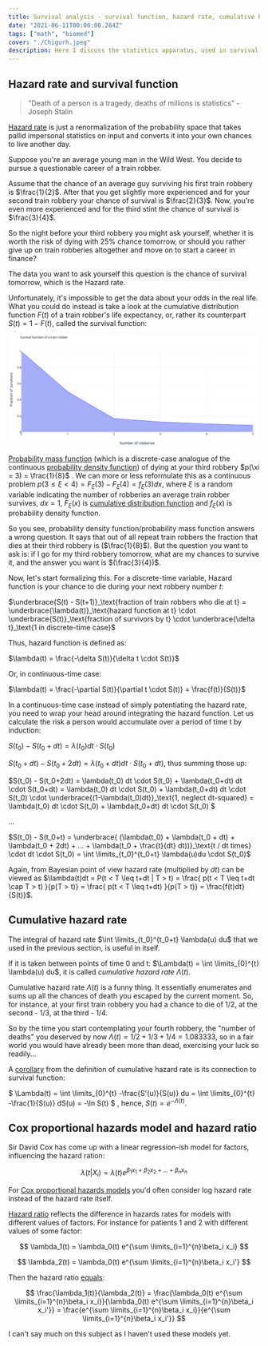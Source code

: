 ```yaml
---
title: Survival analysis - survival function, hazard rate, cumulative hazard rate, hazard ratio, Cox model
date: "2021-06-11T00:00:00.284Z"
tags: ["math", "biomed"]
cover: "./Chigurh.jpeg"
description: Here I discuss the statistics apparatus, used in survival analysis and durability modelling.
---
```


Hazard rate and survival function
---------------------------------

> "Death of a person is a tragedy, deaths of millions is statistics"
>                                                      - Joseph Stalin

[Hazard rate](https://en.wikipedia.org/wiki/Survival_analysis) is just a renormalization of the probability space that takes pallid impersonal statistics on input and converts it into your own chances to live another day.

Suppose you're an average young man in the Wild West. You decide to pursue a questionable career of a train robber.

Assume that the chance of an average guy surviving his first train robbery is $\frac{1}{2}$. After that you get slightly more experienced and for your second train robbery your chance of survival is $\frac{2}{3}$. Now, you're even more experienced and for the third stint the chance of survival is $\frac{3}{4}$. 

So the night before your third robbery you might ask yourself, whether it is worth the risk of dying with 25% chance tomorrow, or should you rather give up on train robberies altogether and move on to start a career in finance? 

The data you want to ask yourself this question is the chance of survival tomorrow, which is the Hazard rate.

Unfortunately, it's impossible to get the data about your odds in the real life. What you could do instead is take a look at the cumulative distribution function $F(t)$ of a train robber's life expectancy, or, rather its counterpart $S(t) = 1-F(t)$, called the survival function:

![Survival function](./survival_function.png)

[Probability mass function](https://en.wikipedia.org/wiki/Probability_mass_function) (which is a discrete-case analogue of the continuous [probability density function](https://en.wikipedia.org/wiki/Probability_density_function)) of dying at your third robbery $p(\xi = 3) = \frac{1}{8}$ . We can more or less reformulate this as a continuous problem $p(3 \leq \xi < 4) = F_\xi(3) - F_\xi(4) = f_\xi(3)dx$, where $\xi$ is a random variable indicating the number of robberies an average train robber survives, $dx=1$, $F_\xi(x)$ is [cumulative distribution function](https://en.wikipedia.org/wiki/Cumulative_distribution_function) and $f_\xi(x)$ is probability density function.

So you see, probability density function/probability mass function answers a wrong question. It says that out of all repeat train robbers the fraction that dies at their third robbery is ($\frac{1}{8}$). But the question you want to ask is: if I go for my third robbery tomorrow, what are my chances to survive it, and the answer you want is $(\frac{3}{4})$.

Now, let's start formalizing this. For a discrete-time variable, Hazard function is your chance to die during your next robbery number $t$:

$\underbrace{S(t) - S(t+1)}_\text{fraction of train robbers who die at t} = \underbrace{\lambda(t)}_\text{hazard function at t} \cdot \underbrace{S(t)}_\text{fraction of survivors by t} \cdot \underbrace{\delta t}_\text{1 in discrete-time case}$

Thus, hazard function is defined as:

$\lambda(t) = \frac{-\delta S(t)}{\delta t \cdot S(t)}$

Or, in continuous-time case:

$\lambda(t) = \frac{-\partial S(t)}{\partial t \cdot S(t)} = \frac{f(t)}{S(t)}$

In a continuous-time case instead of simply potentiating the hazard rate, you need to wrap your head around integrating the hazard function.
Let us calculate the risk a person would accumulate over a period of time t by induction:

$S(t_0) - S(t_0+dt) = \lambda(t_0) dt \cdot S(t_0)$

$S(t_0+dt) - S(t_0+2dt) = \lambda(t_0+dt) dt \cdot S(t_0+dt)$, thus summing those up:

$S(t_0) - S(t_0+2dt) = \lambda(t_0) dt \cdot S(t_0) + \lambda(t_0+dt) dt \cdot S(t_0+dt) = \lambda(t_0) dt \cdot S(t_0) + \lambda(t_0+dt) dt \cdot S(t_0) \cdot \underbrace{(1-\lambda(t_0)dt)}_\text{1, neglect dt-squared} = \lambda(t_0) dt \cdot S(t_0) + \lambda(t_0+dt) dt \cdot S(t_0) $

...

$S(t_0) - S(t_0+t) = \underbrace{ (\lambda(t_0) + \lambda(t_0 + dt) + \lambda(t_0 + 2dt) + ... + \lambda(t_0 + \frac{t}{dt} dt))}_\text{t / dt times} \cdot dt \cdot S(t_0) = \int \limits_{t_0}^{t_0+t} \lambda(u)du \cdot S(t_0)$

Again, from Bayesian point of view hazard rate (multiplied by $dt$) can be viewed as $\lambda(t)dt = P(t < T \leq t+dt | T > t) = \frac{ p(t < T \leq t+dt \cap T > t) }{p(T > t)} = \frac{ p(t < T \leq t+dt) }{p(T > t)} = \frac{f(t)dt}{S(t)}$.


Cumulative hazard rate
----------------------

The integral of hazard rate $\int \limits_{t_0}^{t_0+t} \lambda(u) du$ that we used in the previous section, is useful in itself.

If it is taken between points of time 0 and t: $\Lambda(t) = \int \limits_{0}^{t} \lambda(u) du$, it is called *cumulative hazard rate* $\Lambda(t)$.

Cumulative hazard rate $\Lambda(t)$ is a funny thing. It essentially enumerates and sums up all the chances of death you escaped by the current moment. So, for instance, at your first train robbery you had a chance to die of $1/2$, at the second - $1/3$, at the third - $1/4$. 

So by the time you start contemplating your fourth robbery, the "number of deaths" you deserved by now $\Lambda(t) = 1/2 + 1/3 + 1/4 = 1.083333$, so in a fair world you would have already been more than dead, exercising your luck so readily...

A [corollary](https://data.princeton.edu/pop509/ParametricSurvival.pdf) from the definition of cumulative hazard rate is its connection to survival function: 

$ \Lambda(t) = \int \limits_{0}^{t} -\frac{S'(u)}{S(u)} du = \int \limits_{0}^{t} -\frac{1}{S(u)} dS(u) = -\ln S(t) $ , hence, $S(t) = e^{-\Lambda(t)}$.


Cox proportional hazards model and hazard ratio
-----------------------------------------------

Sir David Cox has come up with a linear regression-ish model for factors, influencing the hazard ration:

$$ \lambda(t|X_i) = \lambda(t) e^{\beta_1 x_1 + \beta_2 x_2 + ... + \beta_n x_n} $$

For [Cox proportional hazards models](https://en.wikipedia.org/wiki/Proportional_hazards_model) you'd often consider log 
hazard rate instead of the hazard rate itself.

[Hazard ratio](https://en.wikipedia.org/wiki/Hazard_ratio) reflects the difference in hazards rates for models with 
different values of factors. For instance for patients 1 and 2 with different values of some factor:

$$ \lambda_1(t) = \lambda_0(t) e^{\sum \limits_{i=1}^{n}\beta_i x_i} $$

$$ \lambda_2(t) = \lambda_0(t) e^{\sum \limits_{i=1}^{n}\beta_i x_i'} $$

Then the hazard ratio [equals](http://www.sthda.com/english/wiki/cox-proportional-hazards-model):

$$ \frac{\lambda_1(t)}{\lambda_2(t)} = \frac{\lambda_0(t) e^{\sum \limits_{i=1}^{n}\beta_i x_i}}{\lambda_0(t) e^{\sum \limits_{i=1}^{n}\beta_i x_i'}} = \frac{e^{\sum \limits_{i=1}^{n}\beta_i x_i}}{e^{\sum \limits_{i=1}^{n}\beta_i x_i'}} $$

I can't say much on this subject as I haven't used these models yet.
